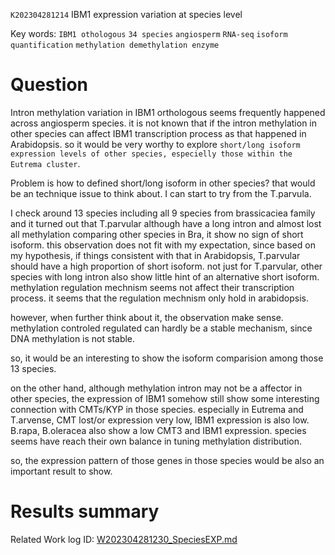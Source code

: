  `K202304281214` IBM1 expression variation at species level 
 
 Key words: `IBM1 othologous` `34 species` `angiosperm` `RNA-seq` `isoform quantification` `methylation demethylation enzyme` 
 
# Question

Intron methylation variation in IBM1 orthologous seems frequently happened across angiosperm species. it is not known that if the intron
methylation in other species can affect IBM1 transcription process as that happened in Arabidopsis. so it would be very worthy to explore 
`short/long isoform expression levels of other species, especielly those within the Eutrema cluster`.

Problem is how to defined short/long isoform in other species? that would be an technique issue to think about. I can start to try from the T.parvula.

I check around 13 species including all 9 species from brassicaciea family and it turned out that T.parvular although have a long intron and almost lost all methylation comparing other species in Bra, it show no sign of short isoform. this observation does not fit with my expectation, since based on my hypothesis, if things consistent with that in Arabidopsis, T.parvular should have a high proportion of short isoform. not just for T.parvular, other species with long intron also show little hint of an alternative short isoform. methylation regulation mechnism seems not affect their transcription process. it seems that the regulation mechnism only hold in arabidopsis.

however, when further think about it, the observation make sense. methylation controled regulated can hardly be a stable mechanism, since DNA methylation is not stable.

so, it would be an interesting to show the isoform comparision among those 13 species.

on the other hand, although methylation intron may not be a affector in other species, the expression of IBM1 somehow still show some interesting connection with CMTs/KYP in those species. especially in Eutrema and T.arvense, CMT lost/or expression very low, IBM1 expression is also low. B.rapa, B.oleracea also show a low CMT3 and IBM1 expression. species seems have reach their own balance in tuning methylation distribution.

so, the expression pattern of those genes in those species would be also an important result to show.


# Results summary  

Related Work log ID: [W202304281230_SpeciesEXP.md](https://github.com/yz46606/Working_record/blob/main/W202304281230_SpeciesEXP.md)

